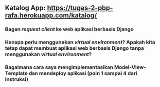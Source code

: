 Katalog App: https://tugas-2-pbp-rafa.herokuapp.com/katalog/
---

### Bagan _request client_ ke web aplikasi berbasis Django  

### Kenapa perlu menggunakan _virtual environment_? Apakah kita tetap dapat membuat aplikasi web berbasis Django tanpa menggunakan _virtual environment_?  

### Bagaimana cara saya mengimplementasikan Model-View-Template dan mendeploy aplikasi (poin 1 sampai 4 dari instruksi)  
